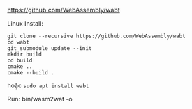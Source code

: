 https://github.com/WebAssembly/wabt

Linux Install:

```
git clone --recursive https://github.com/WebAssembly/wabt
cd wabt
git submodule update --init
mkdir build
cd build
cmake ..
cmake --build .
```
hoặc 
`sudo apt install wabt`

Run: bin/wasm2wat <file> -o <outfile>

